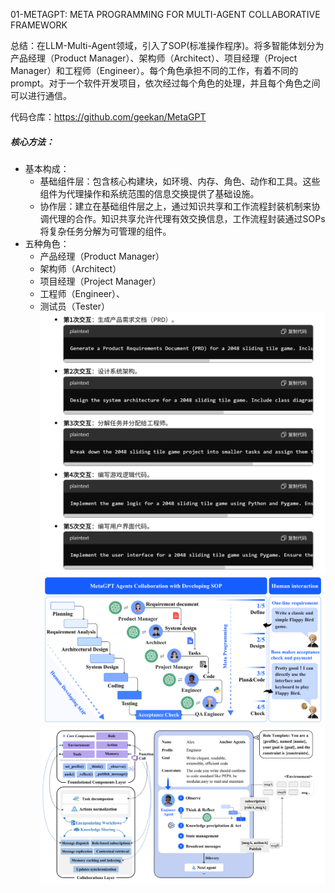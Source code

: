 01-METAGPT: META PROGRAMMING FOR MULTI-AGENT COLLABORATIVE FRAMEWORK

总结：在LLM-Multi-Agent领域，引入了SOP(标准操作程序)。将多智能体划分为产品经理（Product Manager）、架构师（Architect）、项目经理（Project Manager）和工程师（Engineer）。每个角色承担不同的工作，有着不同的prompt。对于一个软件开发项目，依次经过每个角色的处理，并且每个角色之间可以进行通信。

代码仓库：https://github.com/geekan/MetaGPT

##### 核心方法：
- 基本构成：
    - 基础组件层：包含核心构建块，如环境、内存、角色、动作和工具。这些组件为代理操作和系统范围的信息交换提供了基础设施。
    - 协作层：建立在基础组件层之上，通过知识共享和工作流程封装机制来协调代理的合作。知识共享允许代理有效交换信息，工作流程封装通过SOPs将复杂任务分解为可管理的组件。
- 五种角色：
    - 产品经理（Product Manager）
    - 架构师（Architect）
    - 项目经理（Project Manager）
    - 工程师（Engineer）、
    - 测试员（Tester）
![alt text](image.png)
![alt text](image-1.png)
![alt text](image-2.png)
